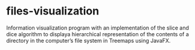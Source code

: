 # files-visualization
Information visualization program with an implementation of the slice and dice algorithm to displaya hierarchical representation of the contents of a directory in the computer’s file system in Treemaps using JavaFX.
